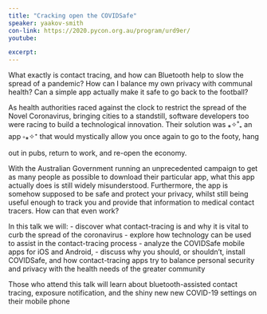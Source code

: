 ```yaml
---
title: "Cracking open the COVIDSafe"
speaker: yaakov-smith
con-link: https://2020.pycon.org.au/program/urd9er/
youtube:

excerpt:
---
```


What exactly is contact tracing, and how can Bluetooth help to slow the spread of a pandemic? How can I balance my own privacy with communal health? Can a simple app actually make it safe to go back to the football?

As health authorities raced against the clock to restrict the spread of the Novel Coronavirus, bringing cities to a standstill, software developers too were racing to build a technological innovation. Their solution was ⁎✧˚₊ an app ༚⁎✧⁺ that would mystically allow you once again to go to the footy, hang out in pubs, return to work, and re-open the economy.

With the Australian Government running an unprecedented campaign to get as many people as possible to download their particular app, what this app actually does is still widely misunderstood. Furthermore, the app is somehow supposed to be safe and protect your privacy, whilst still being useful enough to track you and provide that information to medical contact tracers. How can that even work?

In this talk we will: - discover what contact-tracing is and why it is vital to curb the spread of the coronavirus - explore how technology can be used to assist in the contact-tracing process - analyze the COVIDSafe mobile apps for iOS and Android, - discuss why you should, or shouldn’t, install COVIDSafe, and how contact-tracing apps try to balance personal security and privacy with the health needs of the greater community

Those who attend this talk will learn about bluetooth-assisted contact tracing, exposure notification, and the shiny new new COVID-19 settings on their mobile phone